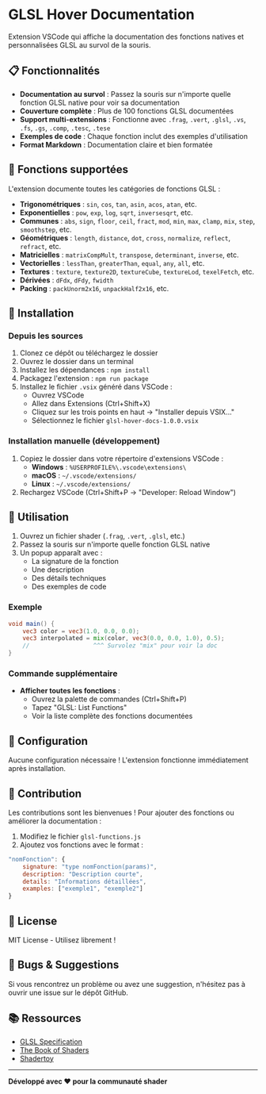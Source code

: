 # GLSL Hover Documentation

Extension VSCode qui affiche la documentation des fonctions natives et personnalisées GLSL au survol de la souris.

## 📋 Fonctionnalités

- **Documentation au survol** : Passez la souris sur n'importe quelle fonction GLSL native pour voir sa documentation
- **Couverture complète** : Plus de 100 fonctions GLSL documentées
- **Support multi-extensions** : Fonctionne avec `.frag`, `.vert`, `.glsl`, `.vs`, `.fs`, `.gs`, `.comp`, `.tesc`, `.tese`
- **Exemples de code** : Chaque fonction inclut des exemples d'utilisation
- **Format Markdown** : Documentation claire et bien formatée

## 🎯 Fonctions supportées

L'extension documente toutes les catégories de fonctions GLSL :

- **Trigonométriques** : `sin`, `cos`, `tan`, `asin`, `acos`, `atan`, etc.
- **Exponentielles** : `pow`, `exp`, `log`, `sqrt`, `inversesqrt`, etc.
- **Communes** : `abs`, `sign`, `floor`, `ceil`, `fract`, `mod`, `min`, `max`, `clamp`, `mix`, `step`, `smoothstep`, etc.
- **Géométriques** : `length`, `distance`, `dot`, `cross`, `normalize`, `reflect`, `refract`, etc.
- **Matricielles** : `matrixCompMult`, `transpose`, `determinant`, `inverse`, etc.
- **Vectorielles** : `lessThan`, `greaterThan`, `equal`, `any`, `all`, etc.
- **Textures** : `texture`, `texture2D`, `textureCube`, `textureLod`, `texelFetch`, etc.
- **Dérivées** : `dFdx`, `dFdy`, `fwidth`
- **Packing** : `packUnorm2x16`, `unpackHalf2x16`, etc.

## 🚀 Installation

### Depuis les sources

1. Clonez ce dépôt ou téléchargez le dossier
2. Ouvrez le dossier dans un terminal
3. Installez les dépendances : `npm install`
4. Packagez l'extension : `npm run package`
5. Installez le fichier `.vsix` généré dans VSCode :
   - Ouvrez VSCode
   - Allez dans Extensions (Ctrl+Shift+X)
   - Cliquez sur les trois points en haut → "Installer depuis VSIX..."
   - Sélectionnez le fichier `glsl-hover-docs-1.0.0.vsix`

### Installation manuelle (développement)

1. Copiez le dossier dans votre répertoire d'extensions VSCode :
   - **Windows** : `%USERPROFILE%\.vscode\extensions\`
   - **macOS** : `~/.vscode/extensions/`
   - **Linux** : `~/.vscode/extensions/`
2. Rechargez VSCode (Ctrl+Shift+P → "Developer: Reload Window")

## 📖 Utilisation

1. Ouvrez un fichier shader (`.frag`, `.vert`, `.glsl`, etc.)
2. Passez la souris sur n'importe quelle fonction GLSL native
3. Un popup apparaît avec :
   - La signature de la fonction
   - Une description
   - Des détails techniques
   - Des exemples de code

### Exemple

```glsl
void main() {
    vec3 color = vec3(1.0, 0.0, 0.0);
    vec3 interpolated = mix(color, vec3(0.0, 0.0, 1.0), 0.5);
    //                  ^^^ Survolez "mix" pour voir la doc
}
```

### Commande supplémentaire

- **Afficher toutes les fonctions** : 
  - Ouvrez la palette de commandes (Ctrl+Shift+P)
  - Tapez "GLSL: List Functions"
  - Voir la liste complète des fonctions documentées

## 🔧 Configuration

Aucune configuration nécessaire ! L'extension fonctionne immédiatement après installation.

## 🤝 Contribution

Les contributions sont les bienvenues ! Pour ajouter des fonctions ou améliorer la documentation :

1. Modifiez le fichier `glsl-functions.js`
2. Ajoutez vos fonctions avec le format :
```javascript
"nomFonction": {
    signature: "type nomFonction(params)",
    description: "Description courte",
    details: "Informations détaillées",
    examples: ["exemple1", "exemple2"]
}
```

## 📝 License

MIT License - Utilisez librement !

## 🐛 Bugs & Suggestions

Si vous rencontrez un problème ou avez une suggestion, n'hésitez pas à ouvrir une issue sur le dépôt GitHub.

## 📚 Ressources

- [GLSL Specification](https://www.khronos.org/opengl/wiki/OpenGL_Shading_Language)
- [The Book of Shaders](https://thebookofshaders.com/)
- [Shadertoy](https://www.shadertoy.com/)

---

**Développé avec ❤️ pour la communauté shader**
